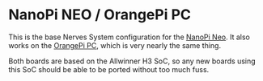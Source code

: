 # NanoPi NEO / OrangePi PC

This is the base Nerves System configuration for the [NanoPi Neo](http://wiki.friendlyarm.com/wiki/index.php/NanoPi_NEO). It
also works on the [OrangePi PC](http://www.orangepi.org/orangepipc/), which is very nearly the same thing.

Both boards are based on the Allwinner H3 SoC, so any new boards using this SoC should be able to be ported without too much fuss.

